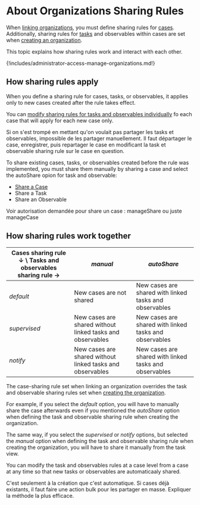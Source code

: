 # About Organizations Sharing Rules

When [linking organizations](link-an-organization.md), you must define sharing rules for [cases](../../user-guides/analyst-corner/cases/about-a-case.md). Additionally, sharing rules for [tasks](../../user-guides/analyst-corner/tasks/about-a-task.md) and observables within cases are set when [creating an organization](create-an-organization.md).

This topic explains how sharing rules work and interact with each other.

{!includes/administrator-access-manage-organizations.md!}

## How sharing rules apply

When you define a sharing rule for cases, tasks, or observables, it applies only to new cases created after the rule takes effect.

You can [modify sharing rules for tasks and observables individually](../../user-guides/analyst-corner/cases/modify-task-observable-sharing-rules-for-a-case.md) fo each case that will apply for each new case only. 

Si on s'est trompé en mettant qu'on voulait pas partager les tasks et observables, impossible de les partager manuellement. Il faut départager le case, enregistrer, puis repartager le case en modificant la task et observable sharing rule sur le case en question.

To share existing cases, tasks, or observables created before the rule was implemented, you must share them manually by sharing a case and select the autoShare opion for task and observable:
* [Share a Case](../../user-guides/analyst-corner/cases/share-a-case.md)
* Share a Task
* Share an Observable

Voir autorisation demandée pour share un case : manageShare ou juste manageCase

## How sharing rules work together

| Cases sharing rule ↓ \ Tasks and observables sharing rule → | *manual* | *autoShare* |
|----------------------------------------------------------|--------------------------------------|--------------------------------------|
| *default* | New cases are not shared | New cases are shared with linked tasks and observables |
| *supervised* | New cases are shared without linked tasks and observables| New cases are shared with linked tasks and observables |
| *notify* | New cases are shared without linked tasks and observables| New cases are shared with linked tasks and observables |

The case-sharing rule set when linking an organization overrides the task and observable sharing rules set when [creating the organization](add-an-organization.md).

For example, if you select the *default* option, you will have to manually share the case afterwards even if you mentioned the *autoShare* option when defining the task and observable sharing rule when creating the organization.

The same way, if you select the *supervised* or *notify* options, but selected the *manual* option when defining the task and observable sharing rule when creating the organization, you will have to share it manually from the task view.

You can modify the task and observables rules at a case level from a case at any time so that new tasks or observables are automaticaaly shared.

C'est seulement à la création que c'est automatique. Si cases déjà existants, il faut faire une action bulk pour les partager en masse. Expliquer la méthode la plus efficace.
